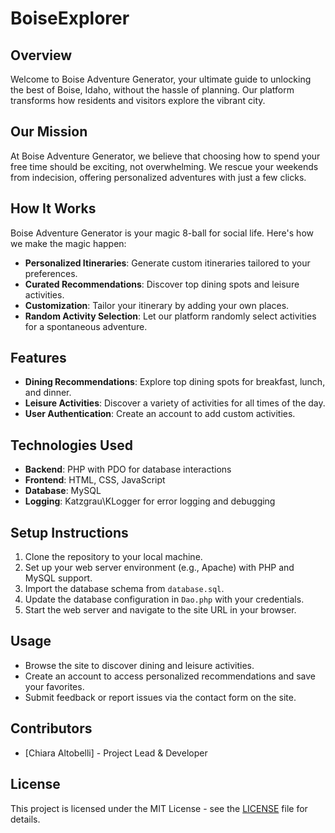 # BoiseExplorer

## Overview
Welcome to Boise Adventure Generator, your ultimate guide to unlocking the best of Boise, Idaho, without the hassle of planning. Our platform transforms how residents and visitors explore the vibrant city.

## Our Mission
At Boise Adventure Generator, we believe that choosing how to spend your free time should be exciting, not overwhelming. We rescue your weekends from indecision, offering personalized adventures with just a few clicks.

## How It Works
Boise Adventure Generator is your magic 8-ball for social life. Here's how we make the magic happen:

- **Personalized Itineraries**: Generate custom itineraries tailored to your preferences.
- **Curated Recommendations**: Discover top dining spots and leisure activities.
- **Customization**: Tailor your itinerary by adding your own places.
- **Random Activity Selection**: Let our platform randomly select activities for a spontaneous adventure.

## Features
- **Dining Recommendations**: Explore top dining spots for breakfast, lunch, and dinner.
- **Leisure Activities**: Discover a variety of activities for all times of the day.
- **User Authentication**: Create an account to add custom activities.

## Technologies Used
- **Backend**: PHP with PDO for database interactions
- **Frontend**: HTML, CSS, JavaScript
- **Database**: MySQL
- **Logging**: Katzgrau\KLogger for error logging and debugging

## Setup Instructions
1. Clone the repository to your local machine.
2. Set up your web server environment (e.g., Apache) with PHP and MySQL support.
3. Import the database schema from `database.sql`.
4. Update the database configuration in `Dao.php` with your credentials.
5. Start the web server and navigate to the site URL in your browser.

## Usage
- Browse the site to discover dining and leisure activities.
- Create an account to access personalized recommendations and save your favorites.
- Submit feedback or report issues via the contact form on the site.

## Contributors
- [Chiara Altobelli] - Project Lead & Developer

## License
This project is licensed under the MIT License - see the [LICENSE](LICENSE) file for details.

